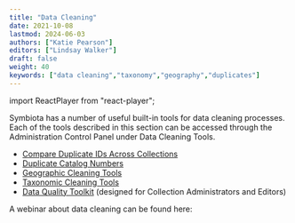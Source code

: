 ```yaml
---
title: "Data Cleaning"
date: 2021-10-08
lastmod: 2024-06-03
authors: ["Katie Pearson"]
editors: ["Lindsay Walker"]
draft: false
weight: 40 
keywords: ["data cleaning","taxonomy","geography","duplicates"]
---
```


import ReactPlayer from "react-player";

Symbiota has a number of useful built-in tools for data cleaning processes. Each of the tools described in this section can be accessed through the Administration Control Panel under Data Cleaning Tools.

- [Compare Duplicate IDs Across Collections](/Collection_Manager_Guide/Data_Cleaning/compare_duplicate_ids)
- [Duplicate Catalog Numbers](/Collection_Manager_Guide/Data_Cleaning/duplicate_catalog_numbers)
- [Geographic Cleaning Tools](/Collection_Manager_Guide/Data_Cleaning/geographic_cleaning)
- [Taxonomic Cleaning Tools](/Collection_Manager_Guide/Data_Cleaning/taxonomic_cleaning)
- [Data Quality Toolkit](/Editor_Guide/data_quality_toolkit) (designed for Collection Administrators and Editors)

A webinar about data cleaning can be found here:

<ReactPlayer
  playing={false}
  controls
  url="https://www.youtube.com/watch?v=k3VkKqLoecs"
/>
